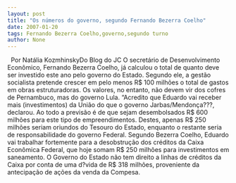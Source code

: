 ```yaml
---
layout: post
title: "Os números do governo, segundo Fernando Bezerra Coelho"
date: 2007-01-20
tags: Fernando Bezerra Coelho,governo,segundo turno
author: None
---
```

&nbsp; 
Por Natália KozmhinskyDo Blog do JC 
O secretário de Desenvolvimento Econômico, Fernando Bezerra Coelho, já calculou o total de quanto deve ser investido este ano pelo governo do Estado. Segundo ele, a gestão socialista pretende crescer em pelo menos R$ 100 milhões o total de gastos em obras estruturadoras. 
Os valores, no entanto, não devem vir dos cofres de Pernambuco, mas do governo Lula. “Acredito que Eduardo vai receber mais (investimentos) da União do que o governo Jarbas/Mendonça???, declarou. 
Ao todo a previsão é de que sejam desembolsados R$ 600 milhões para este tipo de empreendimentos. Destes, apenas R$ 250 milhões seriam oriundos do Tesouro do Estado, enquanto o restante seria de responsabilidade do governo Federal.
Segundo Bezerra Coelho, Eduardo vai trabalhar fortemente para a desobstrução dos créditos da Caixa Econômica Federal, que hoje somam R$ 250 milhões para investimentos em saneamento. O Governo do Estado não tem direito a linhas de créditos da Caixa por conta de uma d?vida de R$ 318 milhões, proveniente da antecipação de ações da venda da Compesa. 